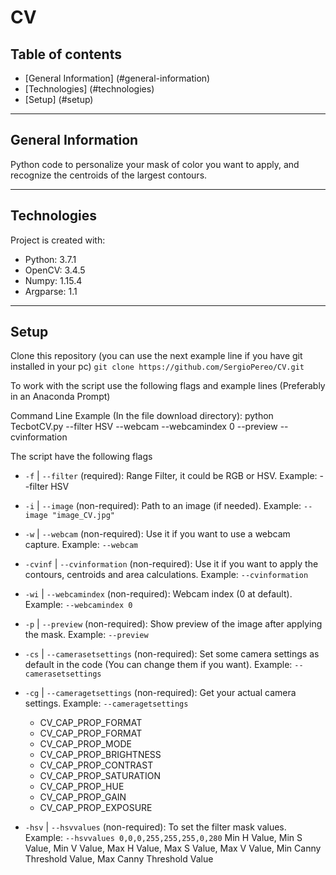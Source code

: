 # CV

## Table of contents

* [General Information] (#general-information)
* [Technologies] (#technologies)
* [Setup] (#setup)

---

## General Information
Python code to personalize your mask of color you want to apply, and recognize the centroids of the largest contours.

---

## Technologies
Project is created with:
* Python: 3.7.1
* OpenCV: 3.4.5
* Numpy: 1.15.4
* Argparse: 1.1

---

## Setup
Clone this repository (you can use the next example line if you have git installed in your pc)
`git clone https://github.com/SergioPereo/CV.git`

To work with the script use the following flags and example lines (Preferably in an Anaconda Prompt)

Command Line Example (In the file download directory):
python TecbotCV.py --filter HSV --webcam --webcamindex 0 --preview --cvinformation

The script have the following flags
* `-f` | `--filter` (required):
  Range Filter, it could be RGB or HSV. Example: --filter HSV

* `-i` | `--image` (non-required):
  Path to an image (if needed).
  Example: `--image "image_CV.jpg"`

* `-w` | `--webcam` (non-required):
  Use it if you want to use a webcam capture.
  Example: `--webcam`

* `-cvinf` | `--cvinformation` (non-required):
  Use it if you want to apply the contours, centroids and area calculations.
  Example: `--cvinformation`

* `-wi` | `--webcamindex` (non-required):
  Webcam index (0 at default).
  Example: `--webcamindex 0`

* `-p` | `--preview` (non-required):
  Show preview of the image after applying the mask.
  Example: `--preview`

* `-cs` | `--camerasetsettings` (non-required):
  Set some camera settings as default in the code (You can change them if you want).
  Example: `--camerasetsettings`

* `-cg` | `--cameragetsettings` (non-required):
  Get your actual camera settings.
  Example: `--cameragetsettings`
  * CV_CAP_PROP_FORMAT
  * CV_CAP_PROP_FORMAT
  * CV_CAP_PROP_MODE
  * CV_CAP_PROP_BRIGHTNESS
  * CV_CAP_PROP_CONTRAST
  * CV_CAP_PROP_SATURATION
  * CV_CAP_PROP_HUE
  * CV_CAP_PROP_GAIN
  * CV_CAP_PROP_EXPOSURE

* `-hsv` | `--hsvvalues` (non-required):
  To set the filter mask values. Example:
  `--hsvvalues 0,0,0,255,255,255,0,280`
  Min H Value, Min S Value, Min V Value, Max H Value, Max S Value, Max V Value, Min Canny Threshold Value, Max Canny Threshold Value

